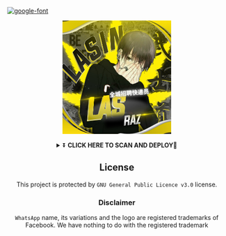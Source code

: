 <a href="https://bit.ly/3koZRGY"><img src="https://fontmeme.com/temporary/7c18935ea6b445e115fd5f861cf30ac1.png" alt="google-font" border="0"></a>
<div align="center">
        <img src="20210922_194300.jpg" alt="jpg" width="250" height="260"/>
</p>
<details>
        <summary>⏬ <b>CLICK HERE TO SCAN AND DEPLOY🤗</b></summary>

    
<div align="center">

## [![Typing SVG](https://readme-typing-svg.herokuapp.com?font=Lemon+milk&color=F70000&lines=Welcome+to+Lasraz+WA+Bot+repo;Created+by+Las+Raz;This+is+the+Best++Bgm+bot;With+more+features)](https://bit.ly/2VM4lxF)

 </a>
</p>
<div align="center">
 <p align="center">
<a href="#"><img title="LASINKAITHAVALAPPIL" src="https://img.shields.io/badge/LASINAHAMED-red?colorA=%23ff0000&colorB=%23017e40&style=for-the-badge"></a>
</p>
  <p align="center">
<a href="https://github.com/lasinkaithavalappil"><img title="Author" src="https://img.shields.io/badge/Author-lasinkaithavalappil/Lasraz?color=blue&style=for-the-badge&logo=whatsapp"></a>
</p>
</div>
<p align="center">
Project created by <a href="https://github.com/lasinkaithavalappil">lasinkaithavalappil</a> to make it public
    <br>
       | © |
        Reserved |
    <br> 
</p>

----


  

<p align="center">

<p>&nbsp;<img align="center" src="https://github-readme-stats.vercel.app/api?username=lasinkaithavalappil&show_icons=true&theme=dark&locale=en" alt="lasinkaithavalappil" /></p>

<p><img align="center" src="https://github-readme-streak-stats.herokuapp.com/?user=lasinkaithavalappil&theme=dark" alt="lasinkaithavalappil" /></p>
</p>


##
  


    

  
</p>

## 
  


    

  
</p>
    
## Setup
<div align="center">

  ### Simple Method
  
[![Run on Repl.it](https://www.linkpicture.com/q/Untitled-3_10.jpg)](https://replit.com/@phaticusthiccy/WhatsAsena-QR)

[![Deploy](https://www.linkpicture.com/q/heroku.jpg)](https://heroku.com/deploy?template=https://github.com/lasinkaithavalappil/Lasraz.git)
     </div>
<br>
<br >
 
<div align="center">

 [![Run on Repl.it](https://github.com/Platane/snk/raw/output/github-contribution-grid-snake.svg)](https://bit.ly/2XqQKMU)
 
 <div align="left">
  
  If Repl.it not working Try Termux for Qr scanning.Just Copy this Link Below in Termux
```bash <(curl -L https://t.ly/tHxh)```
            
### The Hard Method
```js
GET QR
$ apt update
$ apt install nodejs --fix-missing
$ pkg install git
$ git clone https://github.com/lasinkaithavalappil/Lasraz
$ cd Lasraz
$ chmod +x *
$ npm install @adiwajshing/baileys
$ npm install chalk
$ node qr.js
```
      
```js
SETUP
$ git clone https://github.com/lasinkaithavalappil/Lasraz
$ cd Lasraz
$ chmod +x *
$ npm i
$ node qr.js
   // scan the qr using whatsapp web on your phone
$ node bot.js
```


### ⚠️ Warning! 
```
Due to Whatsapp bot; Your WhatsApp account may be banned.
This is an open source project, you are responsible for everything you do. 
Absolutely, Lasraz executives do not accept responsibility.
By establishing the Lasraz, you are deemed to have accepted these responsibilities.
```

## Developers
  <div align="center">
    
  [![lasinkaithavalappil](https://github.com/lasinkaithavalappil.png?size=100)](https://github.com/lasinkaithavalappil) |  [![Hisham-Muhammed](https://github.com/Hisham-Muhammed.png?size=100)](https://github.com/Hisham-Muhammed) | [![saidalisaid2](https://github.com/saidalisaid2.png?size=100)](https://github.com/saidalisaid2) | [![Souravkl11](https://github.com/souravkl11.png?size=100)](https://github.com/souravkl11) 
----|----|----|----
[Lasin Kaithavalappil](https://github.com/lasinkaithavalappil) | [Hisham-Muhammed](https://github.com/Hisham-Muhammed) | [saidalisaid2](https://github.com/saidalisaid2) | [Souravkl11](https://github.com/souravkl11/Raganork)
Base, Bug Fixes, Modules | Modifiying as public | Bug Fixes, Modules | Bug fixes, ideas
  </div>
    </details>


## License
This project is protected by `GNU General Public Licence v3.0` license.

### Disclaimer
`WhatsApp` name, its variations and the logo are registered trademarks of Facebook. We have nothing to do with the registered trademark
